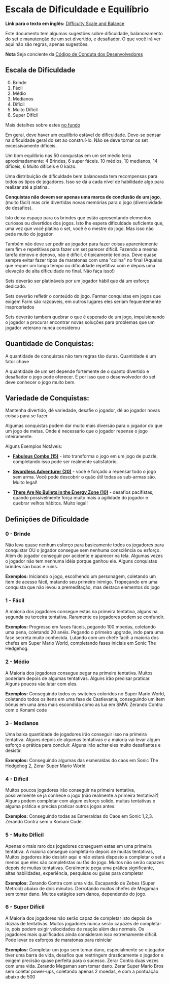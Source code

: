 # Escala de Dificuldade e Equilíbrio

**Link para o texto em inglês:** [Difficulty Scale and Balance](/developer-docs/difficulty-scale-and-balance)

Este documento tem algumas sugestões sobre dificuldade, balanceamento do set e manutenção de um set divertido, e desafiador. O que você irá ver aqui não são regras, apenas sugestões.

**Nota** Seja conciente da [Código de Conduta dos Desenvolvedores](/guidelines/developers/code-of-conduct)

## Escala de Dificuldade

0. Brinde
1. Fácil
2. Médio
3. Medianos
4. Difícil
5. Muito Difícil
6. Super Difícil

Mais detalhes sobre estes [no fundo](#Definições-de-Dificuldade)

Em geral, deve haver um equilíbrio estável de dificuldade. Deve-se pensar na dificuldade geral do set ao construí-lo. Não se deve tornar os set excessivamente difíceis.

Um bom equilíbrio nas 50 conquistas em um set médio teria aproximadamente: 4 Brindes, 6 super fáceis. 10 médios, 10 medianos, 14 difíceis, 6 Muito difíceis e 0 kaizo.

Uma distribuição de dificuldade bem balanceada tem recompensas para todos os tipos de jogadores. Isso se dá a cada nível de habilidade algo para realizar até a platina.

**Conquistas não devem ser apenas uma marca de conclusão de um jogo**, (muito fácil) mas crie divertidas novas memórias para o jogo (diversividade de desafios).

Isto deixa espaço para os brindes que estão apresentando elementos curiosos ou divertidos dos jogos. Isto lhe espera dificuldade suficiente que, uma vez que você platina o set, você é o mestre do jogo. Mas isso não pede muito do jogador.

Também não deve ser pedir ao jogador para fazer coisas aparentemente sem fim e repetitivas para fazer um set parecer difícil. Fazendo a mesma tarefa denovo e denovo, não é difícil, é tipicamente tedioso. Deve quase sempre evitar fazer tipos de maratonas com uma "colina" no final (Aquelas que requer um longo tempo ou dificuldade repetitiva com e depois uma elevação de alta dificuldade no final. Não faça isso!)

Sets deverão ser platináveis por um jogador hábil que dá um esforço dedicado.

Sets deverão refletir o conteúdo do jogo. Farmar conquistas em jogos que exigem Farm são razoáveis, em outros lugares eles seriam fequentemente inapropriados

Sets deverão tambem quebrar o que é esperado de um jogo, impulsionando o jogador a procurar encontrar novas soluções para problemas que um jogador veterano nunca considerou

## Quantidade de Conquistas:

A quantidade de conquistas não tem regras tão duras. Quantidade é um fator chave

A quantidade de um set depende fortemente de o quanto divertido e desafiador o jogo pode oferecer. É por isso que o desenvolvedor do set deve conhecer o jogo muito bem.

## Variedade de Conquistas:

Mantenha divertido, dê variedade, desafie o jogador, dê ao jogador novas coisas para se fazer.

Algumas conquistas podem dar muito mais diversão para o jogador do que um jogo de metas. Onde é necessario que o jogador repense o jogo inteiramente.

Alguns Exemplos Notáveis:

- **[Fabulous Combo (15)](http://retroachievements.org/Achievement/8939)** - isto transforma o jogo em um jogo de puzzle, completando isso pode ser realmente satisfatório.

- **[Swordless Adventurer (20)](http://retroachievements.org/Achievement/33775)** - você é forçado a repensar todo o jogo sem arma. Você pode descobrir o quão útil todas as sub-armas são. Muito legal!

- **[There Are No Bullets in the Energy Zone (10)](http://retroachievements.org/Achievement/6770)** - desafios pacifistas, quando possivelmente força muito mais a agilidade do jogador e quebrar velhos hábitos. Muito legal!

## Definições de Dificuldade

### 0 - Brinde

Não leva quase nenhum esforço para basicamente todos os jogadores para conquistar OU o jogador consegue sem nenhuma consciência ou esforço. Além do jogador conseguir por acidente e aparecer na tela. Algumas vezes o jogador não tem nenhuma idéia porque ganhou ele. Alguns conquistas brindes são boas e ruins.

**Exemplos:** Iniciando o jogo, escolhendo um personagem, coletando um item de acesso fácil, matando seu primeiro inimigo. Tropeçando em uma conquista que não levou a premeditação, mas destaca elementos do jogo

### 1 - Fácil

A maioria dos jogadores consegue estas na primeira tentativa, alguns na segunda ou terceira tentativa. Raramente os jogadores podem se confundir.

**Exemplos:** Progresso em fases fáceis, pegando 100 moedas, coletando uma pena, coletando 20 anéis. Pegando o primeiro upgrade, indo para uma fase secreta muito conhecida. Lutando com um chefe facil: a maioria dos chefes em Super Mario World, completando fases iniciais em Sonic The Hedgehog.

### 2 - Médio

A Maioria dos jogadores consegue pegar na primeira tentativa. Muitos poderiam depois de algumas tentativas. Alguns irão precisar praticar. Alguns poucos vão lutar com eles.

**Exemplos:** Conseguindo todos os switches coloridos no Super Mario World, coletando todos os itens em uma fase de Castlevania, conseguindo um item bônus em uma área mais escondida como as lua em SMW. Zerando Contra com o Konami code

### 3 - Medianos

Uma baixa quantidade de jogadores irão conseguir isso na primeira tentativa. Alguns depois de algumas tentativas e a maioria vai levar algum esforço e prática para concluir. Alguns irão achar eles muito desafiantes e desistir.

**Exemplos:** Conseguindo algumas das esmeraldas do caos em Sonic The Hedgehog 2, Zerar Super Mario World

### 4 - Difícil

Muitos poucos jogadores irão conseguir na primeira tentativa, possivelmente se ja conhece o jogo (não realmente a primeira tentativa?) Alguns podem completar com algum esforço solido, muitas tentativas e alguma prática e precisa praticar outros jogos antes.

**Exemplos:** Conseguindo todas as Esmeraldas do Caos em Sonic 1,2,3. Zerando Contra sem o Komani Code.

### 5 - Muito Difícil

Apenas o mais raro dos jogadores conseguem estas em uma primeira tentativa. A maioria consegue completá-lo depois de muitas tentativas, Muitos jogadores irão desistir aqui e não estará disposto a completar o set a menos que eles são completistas ou fãs do jogo. Muitos não serão capazes depois de muitas tentativas. Geralmente pega uma prática significante, altas habilidades, experiência, pesquisas ou guias para completar

**Exemplos:** Zerando Contra com uma vida. Escapando de Zebes (Super Metroid) abaixo de dois minutos. Derrotando muitos chefes de Megaman sem tomar dano. Muitos estágios sem danos, dependendo do jogo.

### 6 - Super Difícil

A Maioria dos jogadores não serão capaz de completar isto depois de dúzias de tentativas. Muitos jogadores nunca serão capazes de completá-lo, pois podem exigir velocidades de reação além das normais. Os jogadores mais qualificados ainda consideram isso extremamente difícil. Pode levar os esforços de maratonas para reiniciar

**Exemplos:** Completar um jogo sem tomar dano, especialmente se o jogador tiver uma barra de vida, desafios que restringem drasticamente o jogador e exigem precisão quase perfeita para o sucesso. Zerar Contra duas vezes com uma vida. Zerando Megaman sem tomar dano. Zerar Super Mario Bros sem coletar power-ups, coletando apenas 2 moedas, e com a pontuação abaixo de 500
